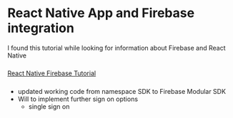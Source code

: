 # React Native App and Firebase integration 
I found this tutorial while looking for information about Firebase and React Native
#####
[React Native Firebase Tutorial](https://www.freecodecamp.org/news/react-native-firebase-tutorial/)
#####

- updated working code from namespace SDK to Firebase Modular SDK
- Will to implement further sign on options 
    - single sign on 


